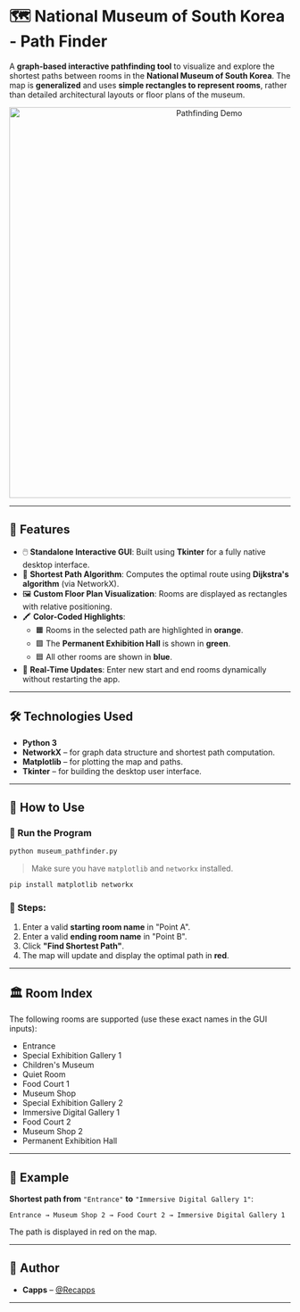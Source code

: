 # 🗺️ National Museum of South Korea - Path Finder

A **graph-based interactive pathfinding tool** to visualize and explore the shortest paths between rooms in the **National Museum of South Korea**. The map is **generalized** and uses **simple rectangles to represent rooms**, rather than detailed architectural layouts or floor plans of the museum.

<p align="center">
  <img src="https://user-images.githubusercontent.com/00000000/museum-path-example.gif" width="700" alt="Pathfinding Demo">
</p>

---

## 📌 Features

* 🖱️ **Standalone Interactive GUI**: Built using **Tkinter** for a fully native desktop interface.
* 🧠 **Shortest Path Algorithm**: Computes the optimal route using **Dijkstra's algorithm** (via NetworkX).
* 🖼️ **Custom Floor Plan Visualization**: Rooms are displayed as rectangles with relative positioning.
* 🖍️ **Color-Coded Highlights**:
  * 🟧 Rooms in the selected path are highlighted in **orange**.
  * 🟩 The **Permanent Exhibition Hall** is shown in **green**.
  * 🟦 All other rooms are shown in **blue**.
* 🔄 **Real-Time Updates**: Enter new start and end rooms dynamically without restarting the app.

---

## 🛠️ Technologies Used

* **Python 3**
* **NetworkX** – for graph data structure and shortest path computation.
* **Matplotlib** – for plotting the map and paths.
* **Tkinter** – for building the desktop user interface.

---

## 🧪 How to Use

### 🐍 Run the Program

```bash
python museum_pathfinder.py
````

> Make sure you have `matplotlib` and `networkx` installed.

```bash
pip install matplotlib networkx
```

### 🧭 Steps:

1. Enter a valid **starting room name** in "Point A".
2. Enter a valid **ending room name** in "Point B".
3. Click **"Find Shortest Path"**.
4. The map will update and display the optimal path in **red**.

---

## 🏛️ Room Index

The following rooms are supported (use these exact names in the GUI inputs):

* Entrance
* Special Exhibition Gallery 1
* Children's Museum
* Quiet Room
* Food Court 1
* Museum Shop
* Special Exhibition Gallery 2
* Immersive Digital Gallery 1
* Food Court 2
* Museum Shop 2
* Permanent Exhibition Hall

---

## 📸 Example

**Shortest path from** `"Entrance"` **to** `"Immersive Digital Gallery 1"`:

```
Entrance → Museum Shop 2 → Food Court 2 → Immersive Digital Gallery 1
```

The path is displayed in red on the map.

---

## 👤 Author

* **Capps** – [@Recapps](https://github.com/Recapps)

---
